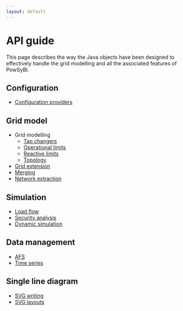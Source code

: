 ```yaml
---
layout: default
---
```


# API guide

This page describes the way the Java objects have been designed to effectively handle the grid modelling and all the associated features of PowSyBl.

## Configuration
- [Configuration providers](configuration.md)

## Grid model
- Grid modelling
  - [Tap changers](tap-changers.md)
  - [Operational limits](limits.md)
  - [Reactive limits](reactive-limits.md)
  - [Topology]()
- [Grid extension]()
- [Merging]()
- [Network extraction](extraction.md)

## Simulation
- [Load flow](loadflow.md)
- [Security analysis](security-analysis.md)
- [Dynamic simulation](dynamic-simulation.md)

## Data management
- [AFS](afs.md)
- [Time series](timeseries.md)

## Single line diagram
- [SVG writing](svg-writing.md)
- [SVG layouts]()
